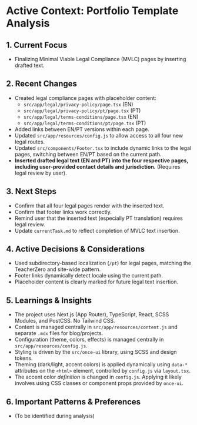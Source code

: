 # Active Context: Portfolio Template Analysis

## 1. Current Focus

*   Finalizing Minimal Viable Legal Compliance (MVLC) pages by inserting drafted text.

## 2. Recent Changes

*   Created legal compliance pages with placeholder content:
    - `src/app/legal/privacy-policy/page.tsx` (EN)
    - `src/app/legal/privacy-policy/pt/page.tsx` (PT)
    - `src/app/legal/terms-conditions/page.tsx` (EN)
    - `src/app/legal/terms-conditions/pt/page.tsx` (PT)
*   Added links between EN/PT versions within each page.
*   Updated `src/app/resources/config.js` to allow access to all four new legal routes.
*   Updated `src/components/Footer.tsx` to include dynamic links to the legal pages, switching between EN/PT based on the current path.
*   **Inserted drafted legal text (EN and PT) into the four respective pages, including user-provided contact details and jurisdiction.** (Requires legal review by user).

## 3. Next Steps

*   Confirm that all four legal pages render with the inserted text.
*   Confirm that footer links work correctly.
*   Remind user that the inserted text (especially PT translation) requires legal review.
*   Update `currentTask.md` to reflect completion of MVLC text insertion.

## 4. Active Decisions & Considerations

*   Used subdirectory-based localization (`/pt`) for legal pages, matching the TeacherZero and site-wide pattern.
*   Footer links dynamically detect locale using the current path.
*   Placeholder content is clearly marked for future legal text insertion.

## 5. Learnings & Insights

*   The project uses Next.js (App Router), TypeScript, React, SCSS Modules, and PostCSS. No Tailwind CSS.
*   Content is managed centrally in `src/app/resources/content.js` and separate `.mdx` files for blog/projects.
*   Configuration (theme, colors, effects) is managed centrally in `src/app/resources/config.js`.
*   Styling is driven by the `src/once-ui` library, using SCSS and design tokens.
*   Theming (dark/light, accent colors) is applied dynamically using `data-*` attributes on the `<html>` element, controlled by `config.js` via `layout.tsx`.
*   The accent color *definition* is changed in `config.js`. Applying it likely involves using CSS classes or component props provided by `once-ui`.

## 6. Important Patterns & Preferences

*   (To be identified during analysis)
